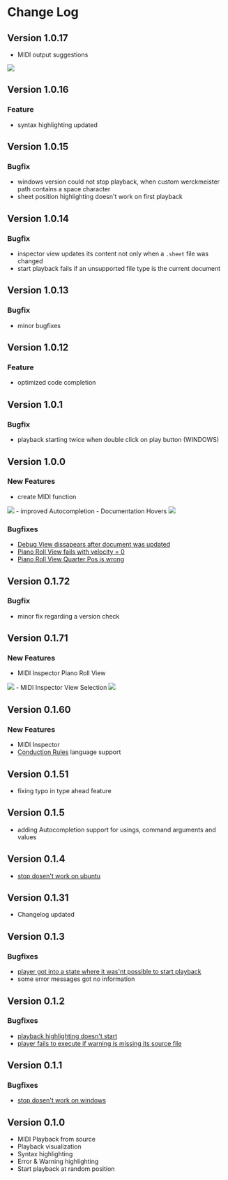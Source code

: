 # Change Log
## Version 1.0.17
- MIDI output suggestions
<img src="https://raw.githubusercontent.com/werckme/werckmeister-codext/master/assets/features/devicesuggestions.gif">

## Version 1.0.16
### Feature
- syntax highlighting updated

## Version 1.0.15
### Bugfix
- windows version could not stop playback, when custom werckmeister path contains a space character
- sheet position highlighting doesn't work on first playback

## Version 1.0.14
### Bugfix
- inspector view updates its content not only when a `.sheet` file was changed
- start playback fails if an unsupported file type is the current document

## Version 1.0.13
### Bugfix
- minor bugfixes

## Version 1.0.12
### Feature
- optimized code completion

## Version 1.0.1
### Bugfix
- playback starting twice when double click on play button (WINDOWS)

## Version 1.0.0
### New Features
- create MIDI function
<img src="https://raw.githubusercontent.com/werckme/werckmeister-codext/master/assets/features/createMIDI.gif">
- improved Autocompletion
- Documentation Hovers
<img src="https://raw.githubusercontent.com/werckme/werckmeister-codext/master/assets/features/hovers.gif">

### Bugfixes
- [Debug View dissapears after document was updated](https://github.com/werckme/werckmeister-codext/issues/37)
- [Piano Roll View fails with velocity = 0](https://github.com/werckme/werckmeister-codext/issues/35)
- [Piano Roll View Quarter Pos is wrong](https://github.com/werckme/werckmeister-codext/issues/36)

## Version 0.1.72
### Bugfix
 - minor fix regarding a version check

## Version 0.1.71
### New Features
- MIDI Inspector Piano Roll View
<img src="https://raw.githubusercontent.com/werckme/werckmeister-codext/master/assets/features/werckmeister-inspector-piano-roll.gif">
- MIDI Inspector View Selection
<img src="https://raw.githubusercontent.com/werckme/werckmeister-codext/master/assets/features/werckmeister-inspector-view-switch.gif">



## Version 0.1.60
### New Features
- MIDI Inspector
- [Conduction Rules](https://werckme.github.io/manual#conduction-rules) language support
## Version 0.1.51
 - fixing typo in type ahead feature
## Version 0.1.5
 - adding Autocompletion support for usings, command arguments and values
## Version 0.1.4
 - [stop dosen't work on ubuntu](https://github.com/werckme/werckmeister-codext/issues/16)

## Version 0.1.31
* Changelog updated

## Version 0.1.3
### Bugfixes

- [player got into a state where it was'nt possible to start playback](https://github.com/werckme/werckmeister-codext/issues/13)
- some error messages got no information 

## Version 0.1.2
### Bugfixes

 - [playback highlighting doesn't start](https://github.com/werckme/werckmeister-codext/issues/9)
 - [player fails to execute if warning is missing its source file](https://github.com/werckme/werckmeister-codext/issues/10)


## Version 0.1.1
### Bugfixes

 - [stop dosen't work on windows](https://github.com/werckme/werckmeister-codext/issues/6)

## Version 0.1.0

- MIDI Playback from source
- Playback visualization
- Syntax highlighting
- Error & Warning highlighting
- Start playback at random position